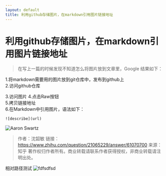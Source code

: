 ```yaml
---
layout: default
title: 利用github存储图片，在markdown引用图片链接地址
---  
```


# 利用github存储图片，在markdown引用图片链接地址
>在写上一篇的时候发现不知道怎么将图片放到文章里，Google 结果如下：

1.将markdown需要用的图片放到git仓库中，发布到github上   
2.访问github仓库

3.访问图片
4.点击Raw按钮  
5.拷贝链接地址  
6.在Markdown中引用图片，语法如下：  

	![describe](url)
	
![Aaron Swartz](https://raw.githubusercontent.com/smshen/MarkdownPhotos/master/Res/test.jpg)  

>作者：沈韶敏
链接：https://www.zhihu.com/question/21065229/answer/61070700
来源：知乎
著作权归作者所有。商业转载请联系作者获得授权，非商业转载请注明出处。

相对路径测试
![fdfsdfsd](/_resource/_iamges/error_with_import_c_file.png)